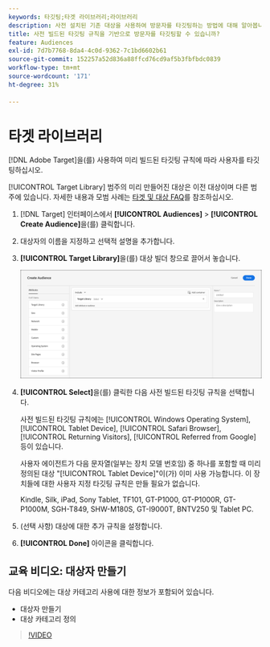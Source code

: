 ```yaml
---
keywords: 타깃팅;타겟 라이브러리;라이브러리
description: 사전 설치된 기존 대상을 사용하여 방문자를 타깃팅하는 방법에 대해 알아봅니다.
title: 사전 빌드된 타깃팅 규칙을 기반으로 방문자를 타깃팅할 수 있습니까?
feature: Audiences
exl-id: 7d7b7768-8da4-4c0d-9362-7c1bd6602b61
source-git-commit: 152257a52d836a88ffcd76cd9af5b3fbfbdc0839
workflow-type: tm+mt
source-wordcount: '171'
ht-degree: 31%

---
```


# 타겟 라이브러리

[!DNL Adobe Target]을(를) 사용하여 미리 빌드된 타깃팅 규칙에 따라 사용자를 타깃팅하십시오.

[!UICONTROL Target Library] 범주의 미리 만들어진 대상은 이전 대상이며 다른 범주에 있습니다. 자세한 내용과 모범 사례는 [타겟 및 대상 FAQ](/help/main/c-target/c-troubleshooting-targets-and-audiences/troubleshooting-targets-and-audiences.md#concept_C4EE4B8F4840430CBD798D579A8F208D)를 참조하십시오.

1. [!DNL Target] 인터페이스에서 **[!UICONTROL Audiences]** > **[!UICONTROL Create Audience]**&#x200B;을(를) 클릭합니다.
1. 대상자의 이름을 지정하고 선택적 설명을 추가합니다.
1. **[!UICONTROL Target Library]**&#x200B;을(를) 대상 빌더 창으로 끌어서 놓습니다.

   ![타겟 라이브러리](assets/target_library.png)

1. **[!UICONTROL Select]**&#x200B;을(를) 클릭한 다음 사전 빌드된 타깃팅 규칙을 선택합니다.

   사전 빌드된 타깃팅 규칙에는 [!UICONTROL Windows Operating System], [!UICONTROL Tablet Device], [!UICONTROL Safari Browser], [!UICONTROL Returning Visitors], [!UICONTROL Referred from Google] 등이 있습니다.

   사용자 에이전트가 다음 문자열(일부는 장치 모델 번호임) 중 하나를 포함할 때 미리 정의된 대상 &quot;[!UICONTROL Tablet Device]&quot;이(가) 이미 사용 가능합니다. 이 장치들에 대한 사용자 지정 타깃팅 규칙은 만들 필요가 없습니다.

   Kindle, Silk, iPad, Sony Tablet, TF101, GT-P1000, GT-P1000R, GT-P1000M, SGH-T849, SHW-M180S, GT-I9000T, BNTV250 및 Tablet PC.

1. (선택 사항) 대상에 대한 추가 규칙을 설정합니다.
1. **[!UICONTROL Done]** 아이콘을 클릭합니다.

## 교육 비디오: 대상자 만들기

다음 비디오에는 대상 카테고리 사용에 대한 정보가 포함되어 있습니다.

* 대상자 만들기
* 대상 카테고리 정의

>[!VIDEO](https://video.tv.adobe.com/v/17392)
